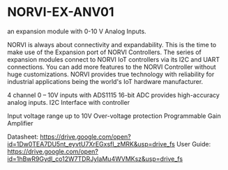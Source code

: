 # NORVI-EX-ANV01
an expansion module with 0-10 V Analog Inputs.

NORVI is always about connectivity and expandability. This is the time to make use of the Expansion port of NORVI Controllers. 
The series of expansion modules connect to NORVI IoT controllers via its I2C and UART connections. 
You can add more features to the NORVI Controller without huge customizations. 
NORVI provides true technology with reliability for industrial applications being the world's IoT hardware manufacturer.

4 channel 0 – 10V inputs with ADS1115 16-bit ADC provides high-accuracy analog inputs.
I2C  Interface with controller 

Input voltage range up to 10V
Over-voltage protection
Programmable Gain Amplifier 

Datasheet:   https://drive.google.com/open?id=1Dw0TEA7DU5nt_eyvtU7XrEGxsfI_zMRK&usp=drive_fs
User Guide:  https://drive.google.com/open?id=1hBwR9Gydl_co12W7TDRJyIaMu4WVMKsz&usp=drive_fs
